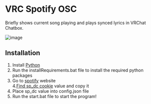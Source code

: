 # VRC Spotify OSC

Briefly shows current song playing and plays synced lyrics in VRChat Chatbox.

![image](https://github.com/Mikkukun/VRC_Spotify_OSC/assets/51969732/cfc19b67-047f-4826-9d17-74c13face57a)

## Installation

1. Install [Python](https://www.python.org/downloads/)
2. Run the installRequirements.bat file to install the required python packages
3. Go to [spotify](https://open.spotify.com) website	
4.[Find sp_dc cookie](https://github.com/akashrchandran/syrics/wiki/Finding-sp_dc) value and copy it
5. Place sp_dc value into config.json file
6. Run the start.bat file to start the program!
